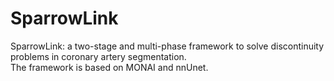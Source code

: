 # SparrowLink
SparrowLink: a two-stage and multi-phase framework to solve discontinuity problems in coronary artery segmentation.  
The framework is based on MONAI and nnUnet.
